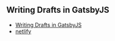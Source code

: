 ## Writing Drafts in GatsbyJS

- [Writing Drafts in GatsbyJS](https://chaseonsoftware.com/gatsby-drafts/)
- [netlify](https://www.netlify.com/)
